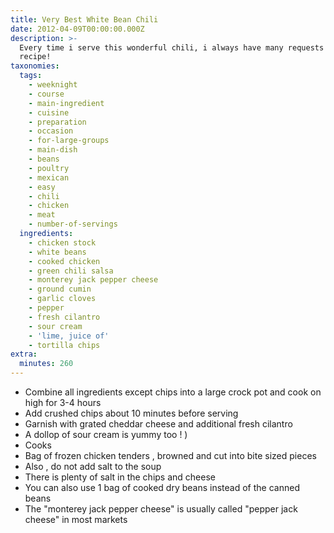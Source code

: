 ```yaml
---
title: Very Best White Bean Chili
date: 2012-04-09T00:00:00.000Z
description: >-
  Every time i serve this wonderful chili, i always have many requests for the
  recipe!
taxonomies:
  tags:
    - weeknight
    - course
    - main-ingredient
    - cuisine
    - preparation
    - occasion
    - for-large-groups
    - main-dish
    - beans
    - poultry
    - mexican
    - easy
    - chili
    - chicken
    - meat
    - number-of-servings
  ingredients:
    - chicken stock
    - white beans
    - cooked chicken
    - green chili salsa
    - monterey jack pepper cheese
    - ground cumin
    - garlic cloves
    - pepper
    - fresh cilantro
    - sour cream
    - 'lime, juice of'
    - tortilla chips
extra:
  minutes: 260
---
```

 - Combine all ingredients except chips into a large crock pot and cook on high for 3-4 hours
 - Add crushed chips about 10 minutes before serving
 - Garnish with grated cheddar cheese and additional fresh cilantro
 - A dollop of sour cream is yummy too ! )
 - Cooks
 - Bag of frozen chicken tenders , browned and cut into bite sized pieces
 - Also , do not add salt to the soup
 - There is plenty of salt in the chips and cheese
 - You can also use 1 bag of cooked dry beans instead of the canned beans
 - The "monterey jack pepper cheese" is usually called "pepper jack cheese" in most markets
